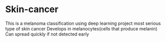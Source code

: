 # Skin-cancer
This is a melanoma classification using deep learning project 
most serious type of skin cancer 
Develops in melanocytes(cells that produce melanin)
Can spread quickly if not detected early


